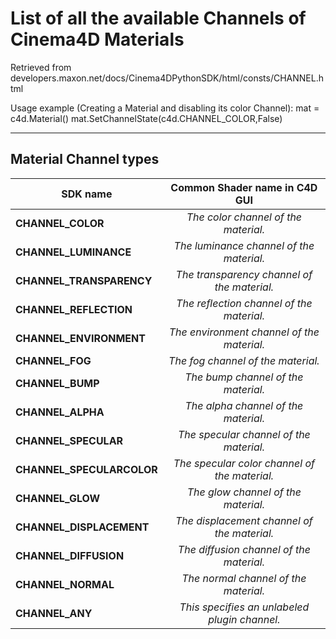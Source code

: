 

# List of all the available Channels of Cinema4D Materials
Retrieved from developers.maxon.net/docs/Cinema4DPythonSDK/html/consts/CHANNEL.html

Usage example (Creating a Material and disabling its color Channel):
  mat = c4d.Material()
  mat.SetChannelState(c4d.CHANNEL_COLOR,False)
___

## Material Channel types
|       SDK name        | Common Shader name in C4D GUI |
|-----------------------|   :------------------:        |
| __CHANNEL_COLOR__	        | _The color channel of the material._
| __CHANNEL_LUMINANCE__	    | _The luminance channel of the material._
| __CHANNEL_TRANSPARENCY__	| _The transparency channel of the material._
| __CHANNEL_REFLECTION__	  | _The reflection channel of the material._
| __CHANNEL_ENVIRONMENT__	  | _The environment channel of the material._
| __CHANNEL_FOG__	          | _The fog channel of the material._
| __CHANNEL_BUMP__	        | _The bump channel of the material._
| __CHANNEL_ALPHA__	        | _The alpha channel of the material._
| __CHANNEL_SPECULAR__	    | _The specular channel of the material._
| __CHANNEL_SPECULARCOLOR__	| _The specular color channel of the material._
| __CHANNEL_GLOW__	        | _The glow channel of the material._
| __CHANNEL_DISPLACEMENT__	| _The displacement channel of the material._
| __CHANNEL_DIFFUSION__	    | _The diffusion channel of the material._
| __CHANNEL_NORMAL__	      | _The normal channel of the material._
| __CHANNEL_ANY__	          | _This specifies an unlabeled plugin channel._
